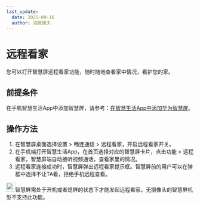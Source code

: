 ```yaml
---
last_update:
  date: 2025-09-16
  author: 油腻樵夫
---
```


# 远程看家

您可以打开智慧屏远程看家功能，随时随地查看家中情况，看护您的家。

## 前提条件

在手机智慧生活App中添加智慧屏，请参考：[在智慧生活App中添加华为智慧屏](https://consumer.huawei.com/cn/support/content/zh-cn16064466/)。

## 操作方法

1.  在智慧屏桌面选择设置 > 畅连通信 > 远程看家，开启远程看家开关。
2.  在手机端打开智慧生活App，在首页选择对应的智慧屏卡片，点击功能 > 远程看家，智慧屏端自动接听视频通话，查看家里的情况。
3.  远程看家连接成功时，智慧屏弹出远程看家提示框。智慧屏前的用户可以在弹框中选择不让TA看，拒绝手机远程查看。

<img src="https://tips-p01-drcn.dbankcdn.cn/hwtips/topic/V0FM/zh-CN/images/icon-note.svg" width="24" height="24"/>智慧屏需处于开机或者熄屏的状态下才能发起远程看家。无摄像头的智慧屏机型不支持此功能。
